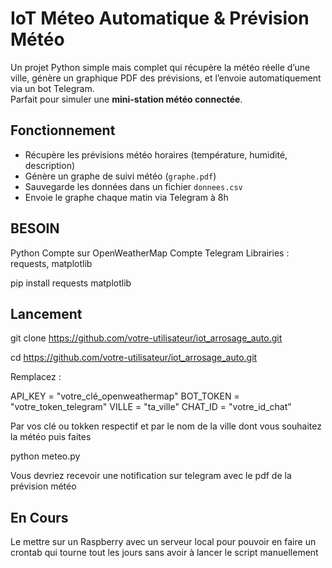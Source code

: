 # IoT Méteo Automatique & Prévision Météo

Un projet Python simple mais complet qui récupère la météo réelle d’une ville, génère un graphique PDF des prévisions, et l’envoie automatiquement via un bot Telegram.  
Parfait pour simuler une **mini-station météo connectée**.

## Fonctionnement

- Récupère les prévisions météo horaires (température, humidité, description)
- Génère un graphe de suivi météo (`graphe.pdf`)
- Sauvegarde les données dans un fichier `donnees.csv`
- Envoie le graphe chaque matin via Telegram à 8h


## BESOIN

Python
Compte sur OpenWeatherMap
Compte Telegram
Librairies : requests, matplotlib

pip install requests matplotlib

## Lancement

git clone https://github.com/votre-utilisateur/iot_arrosage_auto.git

cd https://github.com/votre-utilisateur/iot_arrosage_auto.git

Remplacez :

API_KEY = "votre_clé_openweathermap"
BOT_TOKEN = "votre_token_telegram"
VILLE = "ta_ville"
CHAT_ID = "votre_id_chat"

Par vos clé ou tokken respectif et par le nom de la ville dont vous souhaitez la météo puis faites

python meteo.py

Vous devriez recevoir une notification sur telegram avec le pdf de la prévision météo


## En Cours

Le mettre sur un Raspberry avec un serveur local pour pouvoir en faire un crontab qui tourne tout les jours sans avoir à lancer le script manuellement
